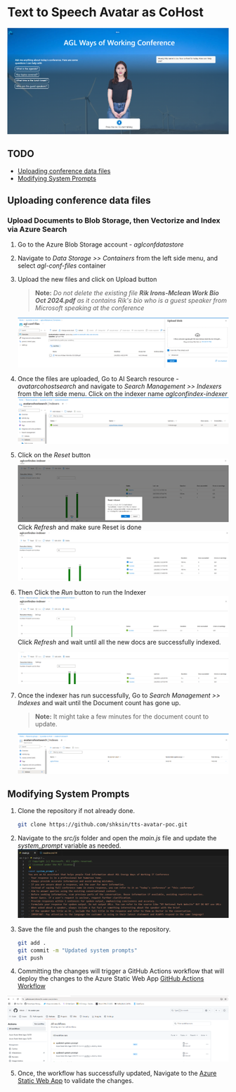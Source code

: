 # Text to Speech Avatar as CoHost

<img src="./src/images/demo-screenshot.png" alt="drawing" style="width:1200px;"/>

## TODO
- [Uploading conference data files](#uploading-conference-data-files)
- [Modifying System Prompts](#modifying-system-prompts)


## Uploading conference data files 

### Upload Documents to Blob Storage, then Vectorize and Index via Azure Search

1. Go to the Azure Blob Storage account - *aglconfdatastore*
2. Navigate to *Data Storage >> Containers* from the left side menu, and select *agl-conf-files* container   
3. Upload the new files and click on Upload button
   > **Note:** *Do not delete the existing file **Rik Irons-Mclean Work Bio Oct 2024.pdf** as it contains Rik's bio who is a guest speaker from Microsoft speaking at the conference*

   ![storageaccountupload](src/images/storageaccountupload.png)
  
4. Once the files are uploaded, Go to AI Search resource - *avatarcohostsearch* and navigate to *Search Management >> Indexers* from the left side menu.
   Click on the indexer name *aglconfindex-indexer* 
   ![alt text](src/images/indexer.png)

5. Click on the *Reset* button
   ![alt text](src/images/indexer-reset.png)
   Click *Refresh* and make sure Reset is done
   ![alt text](src/images/indexer-reset-done.png)
   
6. Then Click the *Run* button to run the Indexer
   ![alt text](src/images/indexer-run.png)
   Click *Refresh* and wait until all the new docs are successfully indexed.

   ![alt text](src/images/indexer-run-success.png)

7. Once the indexer has run successfully, Go to *Search Management >> Indexes* and wait until the Document count has gone up.
   >**Note:** It might take a few minutes for the document count to update. 
   
   ![alt text](src/images/index-doc-count.png)



## Modifying System Prompts

1. Clone the repository if not already done.
      ```bash
      git clone https://github.com/shksin/tts-avatar-poc.git
      ```

2. Navigate to the *src/js* folder and open the *main.js* file and update the *system_prompt* variable as needed.
   ![System Prompt](src/images/systemprompt.png)

3. Save the file and push the changes to the repository.
   ```bash
   git add .
   git commit -m "Updated system prompts"
   git push
   ```

4. Committing the changes will trigger a GitHub Actions workflow that will deploy the changes to the Azure Static Web App
[GitHub Actions Workflow](https://github.com/shksin/tts-avatar-poc/actions)

![GitHub Actions Workflow](src/images/ghactions.png)

5. Once, the workflow has successfully updated, Navigate to the [Azure Static Web App](https://yellow-bay-059942200.4.azurestaticapps.net/) to validate the changes.








